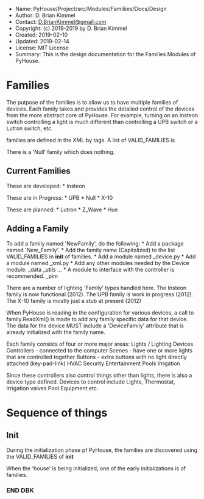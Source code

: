 * Name:      PyHouse/Project/src/Modules/Familiies/Docs/Design
* Author:    D. Brian Kimmel
* Contact:   D.BrianKimmel@gmail.com
* Copyright: (c) 2019-2019 by D. Brian Kimmel
* Created:   2019-02-10
* Updated:   2019-02-14
* License:   MIT License
* Summary:   This is the design documentation for the Families Modules of PyHouse.

# Families

The putpose of the families is to allow us to have multiple families of devices.
Each family takes and provides the detailed control of the devices from the more abstract core of PyHouse.
For example, turning on an Insteon switch controlling a light is much different than controlling a UPB switch or a Lutron switch, etc.

families are defined in the XML by <DeviceFamily> tags.
A list of VALID_FAMILIES is 

There is a 'Null' family which does nothing.


## Current Families

These are developed:
	* Insteon

These are in Progress:
	* UPB
	* Null
	* X-10

These are planned:
	* Lutron
	* Z_Wave
	* Hue


## Adding a Family

To add a family named 'NewFamily', do the following:
    * Add a package named 'New_Family'.
    * Add the family name (Capitalized) to the list VALID_FAMILIES in __init__ of families.
    * Add a module named <NewFamily>_device.py
    * Add a module named <NewFamily>_xml.py
    * Add any other modules needed by the Device module.
        <NewFamily>_data
        <NewFamily>_utils
        ...
    * A module to interface with the controller is recommended.
        <NewFamily>_pim

There are a number of lighting 'Family' types handled here.
The Insteon family is now functional (2012).
The UPB family is work in progress (2012).
The X-10 family is mostly just a stub at present (2012)

When PyHouse is reading in the configuration for various devices, a call to family.ReadXml() is made to
add any family specific data for that device.  The data for the device MUST include a 'DeviceFamily'
attribute that is already initialized with the family name.

Each family consists of four or more major areas:
    Lights / Lighting Devices
    Controllers - connected to the computer
    Scenes - have one or more lights that are controlled together
    Buttons - extra buttons with no light directly attached (key-pad-link)
    HVAC
    Security
    Entertainment
    Pools
    Irrigation

Since these controllers also control things other than lights, there is also a device type defined.
Devices to control include Lights, Thermostat, Irrigation valves Pool Equipment etc.


# Sequence of things

## Init

During the initialization phase pf PyHouse, the families are discovered using the VALID_FAMILIES of __init__

When the 'house' is being initialized, one of the early initializations is of families.



### END DBK
